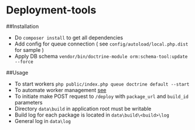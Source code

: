 # Deployment-tools

##Installation
* Do `composer install` to get all dependencies
* Add config for queue connection ( see `config/autoload/local.php.dist` for sample )
* Apply DB schema `vendor/bin/doctrine-module orm:schema-tool:update --force`

##Usage
* To start workers `php public/index.php queue doctrine default --start`
* To automate worker management [see](https://github.com/juriansluiman/SlmQueue/blob/master/docs/7.WorkerManagement.md)
* To initiate make POST request to `/deploy` with `package_url` and `build_id` parameters
* Directory `data\build` in application root must be writable
* Build log for each package is located in `data\build\<build>\log` 
* General log in `data\log` 
